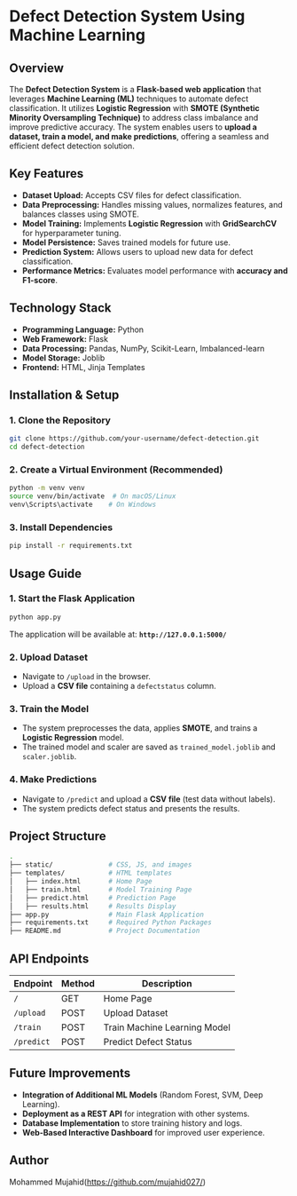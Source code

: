 # **Defect Detection System Using Machine Learning**

## **Overview**
The **Defect Detection System** is a **Flask-based web application** that leverages **Machine Learning (ML)** techniques to automate defect classification. It utilizes **Logistic Regression** with **SMOTE (Synthetic Minority Oversampling Technique)** to address class imbalance and improve predictive accuracy. The system enables users to **upload a dataset, train a model, and make predictions**, offering a seamless and efficient defect detection solution.

## **Key Features**
- **Dataset Upload:** Accepts CSV files for defect classification.
- **Data Preprocessing:** Handles missing values, normalizes features, and balances classes using SMOTE.
- **Model Training:** Implements **Logistic Regression** with **GridSearchCV** for hyperparameter tuning.
- **Model Persistence:** Saves trained models for future use.
- **Prediction System:** Allows users to upload new data for defect classification.
- **Performance Metrics:** Evaluates model performance with **accuracy and F1-score**.

## **Technology Stack**
- **Programming Language:** Python
- **Web Framework:** Flask
- **Data Processing:** Pandas, NumPy, Scikit-Learn, Imbalanced-learn
- **Model Storage:** Joblib
- **Frontend:** HTML, Jinja Templates

## **Installation & Setup**

### **1. Clone the Repository**
```bash
git clone https://github.com/your-username/defect-detection.git
cd defect-detection
```

### **2. Create a Virtual Environment (Recommended)**
```bash
python -m venv venv
source venv/bin/activate  # On macOS/Linux
venv\Scripts\activate    # On Windows
```

### **3. Install Dependencies**
```bash
pip install -r requirements.txt
```

## **Usage Guide**

### **1. Start the Flask Application**
```bash
python app.py
```
The application will be available at: **`http://127.0.0.1:5000/`**

### **2. Upload Dataset**
- Navigate to `/upload` in the browser.
- Upload a **CSV file** containing a `defectstatus` column.

### **3. Train the Model**
- The system preprocesses the data, applies **SMOTE**, and trains a **Logistic Regression** model.
- The trained model and scaler are saved as `trained_model.joblib` and `scaler.joblib`.

### **4. Make Predictions**
- Navigate to `/predict` and upload a **CSV file** (test data without labels).
- The system predicts defect status and presents the results.

## **Project Structure**
```bash
.
├── static/              # CSS, JS, and images
├── templates/           # HTML templates
│   ├── index.html       # Home Page
│   ├── train.html       # Model Training Page
│   ├── predict.html     # Prediction Page
│   ├── results.html     # Results Display
├── app.py               # Main Flask Application
├── requirements.txt     # Required Python Packages
├── README.md            # Project Documentation
```

## **API Endpoints**
| Endpoint    | Method | Description |
|------------|--------|-------------|
| `/`        | GET    | Home Page |
| `/upload`  | POST   | Upload Dataset |
| `/train`   | POST   | Train Machine Learning Model |
| `/predict` | POST   | Predict Defect Status |

## **Future Improvements**
- **Integration of Additional ML Models** (Random Forest, SVM, Deep Learning).
- **Deployment as a REST API** for integration with other systems.
- **Database Implementation** to store training history and logs.
- **Web-Based Interactive Dashboard** for improved user experience.



## **Author**
Mohammed Mujahid(https://github.com/mujahid027/)

